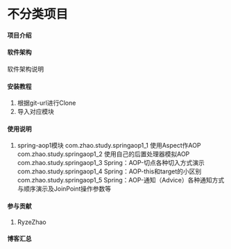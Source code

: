 # 不分类项目


#### 项目介绍


#### 软件架构
软件架构说明


#### 安装教程
1. 根据git-url进行Clone
2. 导入对应模块

#### 使用说明

1.  spring-aop1模块
    com.zhao.study.springaop1_1                   使用Aspect作AOP
    com.zhao.study.springaop1_2                   使用自己的后置处理器模拟AOP
    com.zhao.study.springaop1_3                   Spring：AOP-切点各种切入方式演示
    com.zhao.study.springaop1_4                   Spring：AOP-this和target的小区别
    com.zhao.study.springaop1_5                   Spring：AOP-通知（Advice）各种通知方式与顺序演示及JoinPoint操作参数等


#### 参与贡献
1. RyzeZhao

#### 博客汇总
